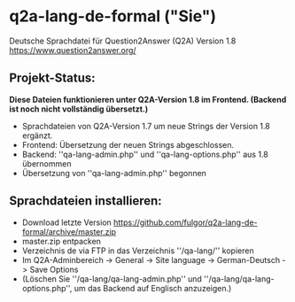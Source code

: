 # q2a-lang-de-formal ("Sie")

Deutsche Sprachdatei für Question2Answer (Q2A) Version 1.8
https://www.question2answer.org/

## Projekt-Status: ##
**Diese Dateien funktionieren unter Q2A-Version 1.8 im Frontend. (Backend ist noch nicht vollständig übersetzt.)**

* Sprachdateien von Q2A-Version 1.7 um neue Strings der Version 1.8 ergänzt.
* Frontend: Übersetzung der neuen Strings abgeschlossen.
* Backend: ''qa-lang-admin.php'' und ''qa-lang-options.php'' aus 1.8 übernommen
* Übersetzung von ''qa-lang-admin.php'' begonnen

## Sprachdateien installieren: ##

* Download letzte Version https://github.com/fulgor/q2a-lang-de-formal/archive/master.zip
* master.zip entpacken
* Verzeichnis de via FTP in das Verzeichnis ''/qa-lang/'' kopieren
* Im Q2A-Adminbereich -> General -> Site language -> German-Deutsch -> Save Options
* (Löschen Sie ''/qa-lang/qa-lang-admin.php'' und ''/qa-lang/qa-lang-options.php'', um das Backend auf Englisch anzuzeigen.)
